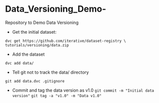 # Data_Versioning_Demo-
Repository to Demo Data Versioning 

- Get the initial dataset:
 
`dvc get https://github.com/iterative/dataset-registry \
                                    tutorials/versioning/data.zip`
                                    
- Add the dataset 

`dvc add data/`

- Tell git not to track the data/ directory

`git add data.dvc .gitignore` 

- Commit and tag the data version as v1.0 
`git commit -m "Initial data version"`
`git tag -a "v1.0" -m "Data v1.0"`

